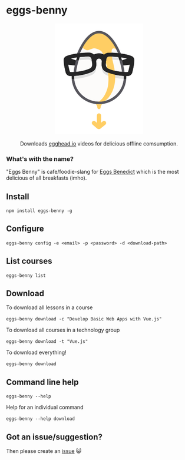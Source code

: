 # eggs-benny

<p align="center">
	<a href="http://gulpjs.com">
		<!--<img height="257" width="114" src="https://raw.githubusercontent.com/codeandcats/eggs-benny/master/images/logo.png">
		-->
		<img src="./images/logo-small.png" />
	</a>
	<p align="center">
		Downloads <a href="https://egghead.io">egghead.io</a> videos for delicious offline comsumption.
	</p>
</p>

### What's with the name?
"Eggs Benny" is cafe/foodie-slang for [Eggs Benedict](https://www.google.com.au/search?q=eggs+benedict) which is the most delicious of all breakfasts (imho).

## Install
```
npm install eggs-benny -g
```

## Configure
```
eggs-benny config -e <email> -p <password> -d <download-path>
```

## List courses
```
eggs-benny list
```

## Download
To download all lessons in a course
```
eggs-benny download -c "Develop Basic Web Apps with Vue.js"
```

To download all courses in a technology group
```
eggs-benny download -t "Vue.js"
```

To download everything!
```
eggs-benny download
```

## Command line help
```
eggs-benny --help
```

Help for an individual command
```
eggs-benny --help download
```

## Got an issue/suggestion?
Then please create an [issue](https://github.com/codeandcats/eggs-benny/issues) 😺